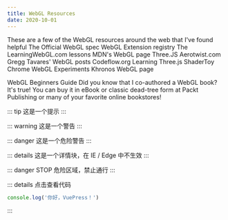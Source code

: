 ```yaml
---
title: WebGL Resources
date: 2020-10-01
---
```


These are a few of the WebGL resources around the web that I've found helpful
The Official WebGL spec
WebGL Extension registry
The LearningWebGL.com lessons
MDN's WebGL page
Three.JS
Aerotwist.com
Gregg Tavares' WebGL posts
Codeflow.org
Learning Three.js
ShaderToy
Chrome WebGL Experiments
Khronos WebGL page

WebGL Beginners Guide
Did you know that I co-authored a WebGL book? It's true! You can buy it in eBook or classic dead-tree form at Packt Publishing or many of your favorite online bookstores!

::: tip
这是一个提示
:::

::: warning
这是一个警告
:::

::: danger
这是一个危险警告
:::

::: details
这是一个详情块，在 IE / Edge 中不生效
:::

::: danger STOP
危险区域，禁止通行
:::

::: details 点击查看代码

```js
console.log('你好，VuePress！')
```

:::
